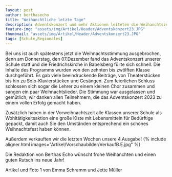 ```yaml
---
layout: post
author: berthasecho
title: "Weihanchtliche letzte Tage"		
description: Adventskonzert und mehr Aktionen leiteten die Weihanchtszeit ein
feature-img: "assets/img/Artikel/Header/Adventskonzert23.JPG"
thumbnail: "assets/img/Artikel/Header/Adventskonzert23.JPG"
tags: [Schule,Regionales]
---
```

Bei uns ist auch spätestens jetzt die Weihnachtsstimmung ausgebrochen, denn am Donnerstag, den 07.Dezember fand das Adventskonzert unserer Schule statt und die Friedrichskirche in Babelsberg füllte sich schnell. Die Inhalte des Programms wurden von den zehnten bis zwölften Klasse durchgeführt.
Es gab viele beeindruckende Beiträge, von Theaterstücken bis hin zu Solo-Klavierstücken und Gesängen. 
Zum feierlichen Schluss schlossen sich sogar die Lehrer zu einem kleinen Chor zusammen und sangen ein paar Weihnachtslieder.
Die Stimmung war ausgelassen und gemütlich, wir danken allen Teilnehmern, die das Adventskonzert 2023 zu einem vollen Erfolg gemacht haben.

Zusätzlich haben in der Vorweihnachtszeit alle Klassen unserer Schule als Wohltätigkeitsaktion eine große Kiste mit Lebensmitteln für Bedürftige gepackt, damit auch Sie den Umständen entsprechend ein schönes Weihnachtsfest haben können.

Außerdem verkauften wir die letzten Wochen unsere 4.Ausgabe!
{% include aligner.html images="Artikel/Vorschaubilder/VerkaufB.E.jpg" %}

Die Redaktion von Berthas Echo wünscht frohe Weihanchten und einen guten Rutsch ins neue Jahr!




Artikel und Foto 1 von Emma Schramm und Jette Müller
